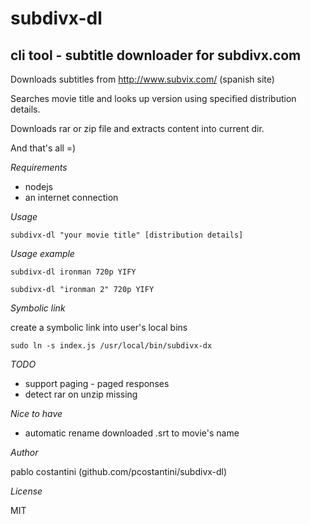 subdivx-dl
==========
cli tool - subtitle downloader for subdivx.com
----------------------------------------------

Downloads subtitles from http://www.subvix.com/ (spanish site)

Searches movie title and looks up version using specified distribution details.

Downloads rar or zip file and extracts content into current dir.

And that's all =)

*Requirements*

 * nodejs
 * an internet connection

*Usage*

	subdivx-dl "your movie title" [distribution details]

*Usage example*

	subdivx-dl ironman 720p YIFY

	subdivx-dl "ironman 2" 720p YIFY

*Symbolic link*

create a symbolic link into user's local bins

	sudo ln -s index.js /usr/local/bin/subdivx-dx

*TODO*

 * support paging - paged responses
 * detect rar on unzip missing

*Nice to have*

 * automatic rename downloaded .srt to movie's name

*Author*

pablo costantini (github.com/pcostantini/subdivx-dl)

*License*

MIT
